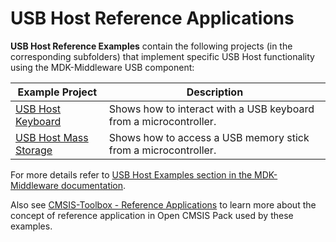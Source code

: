 # USB Host Reference Applications

**USB Host Reference Examples** contain the following projects (in the corresponding subfolders) that implement specific USB Host functionality using the MDK-Middleware USB component:

| Example Project                           | Description                                                       |
|-------------------------------------------|-------------------------------------------------------------------|
| [USB Host Keyboard](./Keyboard)           | Shows how to interact with a USB keyboard from a microcontroller. |
| [USB Host Mass Storage](./MassStorage)    | Shows how to access a USB memory stick from a microcontroller.    |

For more details refer to [USB Host Examples section in the MDK-Middleware documentation](https://arm-software.github.io/MDK-Middleware/latest/USB/usbh_examples.html).

Also see [CMSIS-Toolbox - Reference Applications](https://open-cmsis-pack.github.io/cmsis-toolbox/ReferenceApplications/) to learn more about the concept of reference application in Open CMSIS Pack used by these examples.
